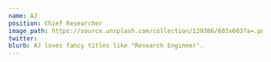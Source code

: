 ```yaml
---
name: AJ
position: Chief Researcher
image_path: https://source.unsplash.com/collection/139386/603x603?a=.png
twitter: 
blurb: AJ loves fancy titles like "Research Engineer".
---
```

